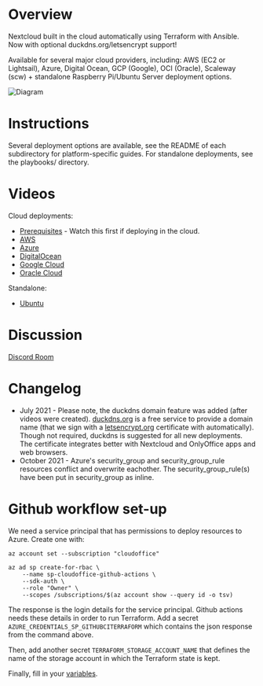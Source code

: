 # Overview
Nextcloud built in the cloud automatically using Terraform with Ansible. Now with optional duckdns.org/letsencrypt support!

Available for several major cloud providers, including: AWS (EC2 or Lightsail), Azure, Digital Ocean, GCP (Google), OCI (Oracle), Scaleway (scw) + standalone Raspberry Pi/Ubuntu Server deployment options.

![Diagram](cloudofficediagram.png)

# Instructions
Several deployment options are available, see the README of each subdirectory for platform-specific guides. For standalone deployments, see the playbooks/ directory.

# Videos
Cloud deployments:
- [Prerequisites](https://youtu.be/SJ0hrXPbMNo) - Watch this first if deploying in the cloud.
- [AWS](https://youtu.be/Y1kUaYYDMvc)
- [Azure](https://youtu.be/xS80EdVuJhU)
- [DigitalOcean](https://youtu.be/Npgenw8It6c)
- [Google Cloud](https://youtu.be/Sr3kA9GJrU0)
- [Oracle Cloud](https://youtu.be/5Qaj6E2_mIY)

Standalone:
- [Ubuntu](https://youtu.be/5uWyZl7ZpC4)

# Discussion
[Discord Room](https://discord.gg/TT8vrcnw6x)

# Changelog
- July 2021 - Please note, the duckdns domain feature was added (after videos were created). [duckdns.org](https://duckdns.org) is a free service to provide a domain name (that we sign with a [letsencrypt.org](https://letsencrypt.org) certificate with automatically). Though not required, duckdns is suggested for all new deployments. The certificate integrates better with Nextcloud and OnlyOffice apps and web browsers.
- October 2021 - Azure's security_group and security_group_rule resources conflict and overwrite eachother. The security_group_rule(s) have been put in security_group as inline.

# Github workflow set-up

We need a service principal that has permissions to deploy resources to Azure.
Create one with:

```
az account set --subscription "cloudoffice"

az ad sp create-for-rbac \
    --name sp-cloudoffice-github-actions \
    --sdk-auth \
    --role "Owner" \
    --scopes /subscriptions/$(az account show --query id -o tsv)
```

The response is the login details for the service principal. Github actions
needs these details in order to run Terraform. Add a secret
`AZURE_CREDENTIALS_SP_GITHUBCITERRAFORM` which contains the json response from
the command above.

Then, add another secret `TERRAFORM_STORAGE_ACCOUNT_NAME` that defines the
name of the storage account in which the Terraform state is kept.

Finally, fill in your [variables](azure/vars.tfvars).
